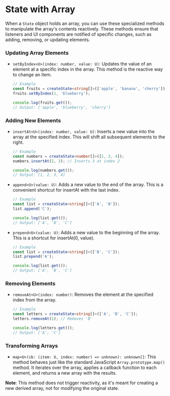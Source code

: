 # State with Array

When a `State` object holds an array, you can use these specialized methods to manipulate the array's contents reactively. These methods ensure that listeners and UI components are notified of specific changes, such as adding, removing, or updating elements.

### Updating Array Elements

- `setByIndex<U>(index: number, value: U)`: Updates the value of an element at a specific index in the array. This method is the reactive way to change an item.
    ```typescript
    // Example
    const fruits = createState<string[]>(['apple', 'banana', 'cherry']);
    fruits.setByIndex(1, 'blueberry');
    
    console.log(fruits.get());
    // Output: ['apple', 'blueberry', 'cherry']
    ```

### Adding New Elements

- `insertAt<U>(index: number, value: U)`: Inserts a new value into the array at the specified index. This will shift all subsequent elements to the right.
    ```typescript
    // Example
    const numbers = createState<number[]>([1, 2, 4]);
    numbers.insertAt(2, 3); // Inserts 3 at index 2
    
    console.log(numbers.get());
    // Output: [1, 2, 3, 4]
    ```

- `append<U>(value: U)`: Adds a new value to the end of the array. This is a convenient shortcut for insertAt with the last index.
    ```typescript
    // Example
    const list = createState<string[]>(['A', 'B']);
    list.append('C');
    
    console.log(list.get());
    // Output: ['A', 'B', 'C']
    ```

- `prepend<U>(value: U)`: Adds a new value to the beginning of the array. This is a shortcut for insertAt(0, value).
    ```typescript
    // Example
    const list = createState<string[]>(['B', 'C']);
    list.prepend('A');
    
    console.log(list.get());
    // Output: ['A', 'B', 'C']
    ```

### Removing Elements

- `removeAt<U>(index: number)`: Removes the element at the specified index from the array.
    ```typescript
    // Example
    const letters = createState<string[]>(['A', 'B', 'C']);
    letters.removeAt(1); // Removes 'B'
    
    console.log(letters.get());
    // Output: ['A', 'C']
    ```

### Transforming Arrays

- `map<U>(cb: (item: U, index: number) => unknown): unknown[]`: This method behaves just like the standard JavaScript `Array.prototype.map()` method. It iterates over the array, applies a callback function to each element, and returns a new array with the results.

__Note__: This method does not trigger reactivity, as it's meant for creating a new derived array, not for modifying the original state.

